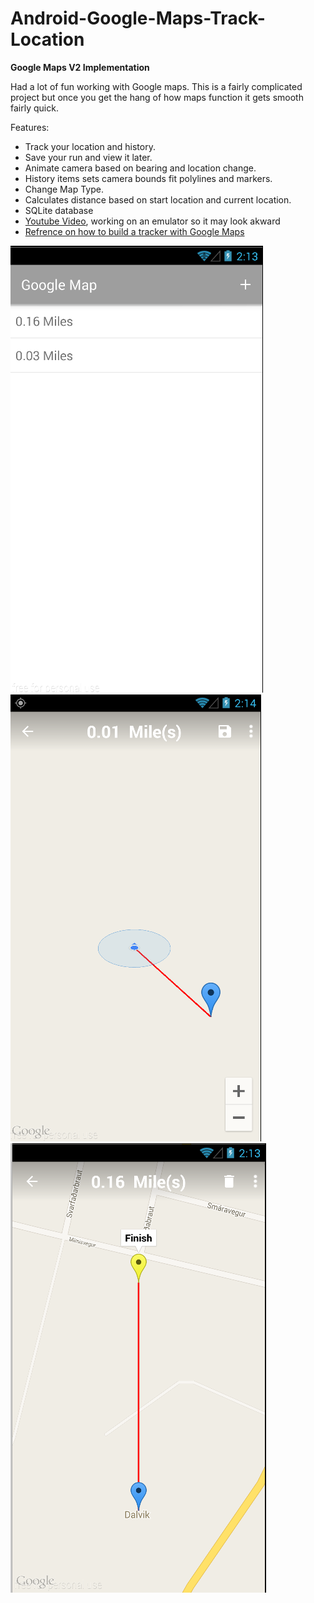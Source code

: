 # Android-Google-Maps-Track-Location

**Google Maps V2 Implementation** 

Had a lot of fun working with Google maps. This is a fairly complicated project but once you get the hang of how maps function it gets smooth fairly quick.

Features:
- Track your location and history.
- Save your run and view it later.
- Animate camera based on bearing and location change.
- History items sets camera bounds fit polylines and markers.
- Change Map Type.
- Calculates distance based on start location and current location.
- SQLite database
- [Youtube Video](https://www.youtube.com/watch?v=yCMQrW9lLKs), working on an emulator so it may look akward
- [Refrence on how to build a tracker with Google Maps](http://www.cs.dartmouth.edu/~campbell/cs65/myruns/myruns_manual.html)

 

![Alt text](https://github.com/EugeneHoran/Android-Google-Maps-Track-Location/blob/master/home.PNG "Preview Home")
![Alt text](https://github.com/EugeneHoran/Android-Google-Maps-Track-Location/blob/master/running.PNG "Preview Running")
![Alt text](https://github.com/EugeneHoran/Android-Google-Maps-Track-Location/blob/master/history.PNG "Preview History")
